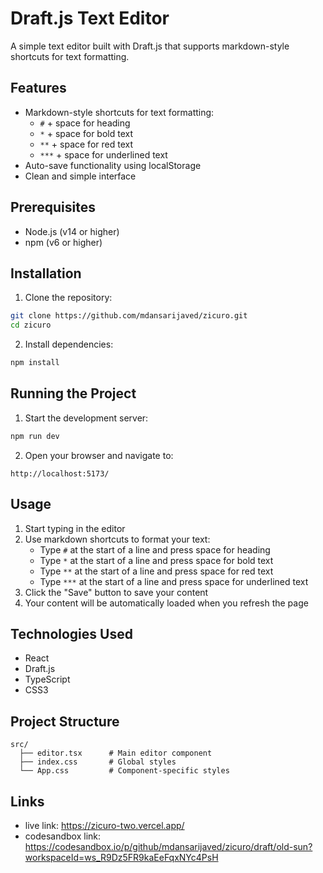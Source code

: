 # Draft.js Text Editor

A simple text editor built with Draft.js that supports markdown-style shortcuts for text formatting.

## Features

- Markdown-style shortcuts for text formatting:
  - `#` + space for heading
  - `*` + space for bold text
  - `**` + space for red text
  - `***` + space for underlined text
- Auto-save functionality using localStorage
- Clean and simple interface

## Prerequisites

- Node.js (v14 or higher)
- npm (v6 or higher)

## Installation

1. Clone the repository:

```bash
git clone https://github.com/mdansarijaved/zicuro.git
cd zicuro
```

2. Install dependencies:

```bash
npm install
```

## Running the Project

1. Start the development server:

```bash
npm run dev
```

2. Open your browser and navigate to:

```
http://localhost:5173/
```

## Usage

1. Start typing in the editor
2. Use markdown shortcuts to format your text:
   - Type `#` at the start of a line and press space for heading
   - Type `*` at the start of a line and press space for bold text
   - Type `**` at the start of a line and press space for red text
   - Type `***` at the start of a line and press space for underlined text
3. Click the "Save" button to save your content
4. Your content will be automatically loaded when you refresh the page

## Technologies Used

- React
- Draft.js
- TypeScript
- CSS3

## Project Structure

```
src/
  ├── editor.tsx      # Main editor component
  ├── index.css       # Global styles
  └── App.css         # Component-specific styles
```

## Links

- live link: https://zicuro-two.vercel.app/
- codesandbox link: https://codesandbox.io/p/github/mdansarijaved/zicuro/draft/old-sun?workspaceId=ws_R9Dz5FR9kaEeFqxNYc4PsH
